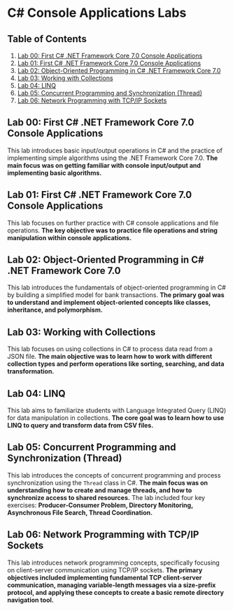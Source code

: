 # C# Console Applications Labs

## Table of Contents

1. [Lab 00: First C# .NET Framework Core 7.0 Console Applications](#lab-00-first-c-net-framework-core-70-console-applications)
2. [Lab 01: First C# .NET Framework Core 7.0 Console Applications](#lab-01-first-c-net-framework-core-70-console-applications)
3. [Lab 02: Object-Oriented Programming in C# .NET Framework Core 7.0](#lab-02-object-oriented-programming-in-c-net-framework-core-70)
4. [Lab 03: Working with Collections](#lab-03-working-with-collections)
5. [Lab 04: LINQ](#lab-04-linq)
6. [Lab 05: Concurrent Programming and Synchronization (Thread)](#lab-05-concurrent-programming-and-synchronization-thread)
7. [Lab 06: Network Programming with TCP/IP Sockets](#lab-06-network-programming-with-tcpip-sockets)

## Lab 00: First C# .NET Framework Core 7.0 Console Applications

This lab introduces basic input/output operations in C# and the practice of implementing simple algorithms using the .NET Framework Core 7.0. **The main focus was on getting familiar with console input/output and implementing basic algorithms.**

## Lab 01: First C# .NET Framework Core 7.0 Console Applications

This lab focuses on further practice with C# console applications and file operations. **The key objective was to practice file operations and string manipulation within console applications.**

## Lab 02: Object-Oriented Programming in C# .NET Framework Core 7.0

This lab introduces the fundamentals of object-oriented programming in C# by building a simplified model for bank transactions. **The primary goal was to understand and implement object-oriented concepts like classes, inheritance, and polymorphism.**

## Lab 03: Working with Collections

This lab focuses on using collections in C# to process data read from a JSON file. **The main objective was to learn how to work with different collection types and perform operations like sorting, searching, and data transformation.**

## Lab 04: LINQ

This lab aims to familiarize students with Language Integrated Query (LINQ) for data manipulation in collections. **The core goal was to learn how to use LINQ to query and transform data from CSV files.**

## Lab 05: Concurrent Programming and Synchronization (Thread)

This lab introduces the concepts of concurrent programming and process synchronization using the `Thread` class in C#. **The main focus was on understanding how to create and manage threads, and how to synchronize access to shared resources.**   The lab included four key exercises: **Producer-Consumer Problem, Directory Monitoring, Asynchronous File Search, Thread Coordination.**

## Lab 06: Network Programming with TCP/IP Sockets

This lab introduces network programming concepts, specifically focusing on client-server communication using TCP/IP sockets. **The primary objectives included implementing fundamental TCP client-server communication, managing variable-length messages via a size-prefix protocol, and applying these concepts to create a basic remote directory navigation tool.**
